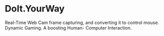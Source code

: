# DoIt.YourWay
Real-Time Web Cam frame capturing, and converting it to control mouse. Dynamic Gaming. A boosting Human- Computer Interaction.

